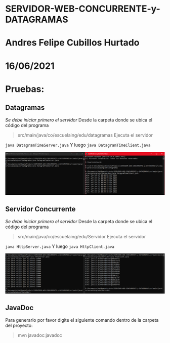 # SERVIDOR-WEB-CONCURRENTE-y-DATAGRAMAS
# Andres Felipe Cubillos Hurtado
# 16/06/2021
# Pruebas:
## Datagramas
*Se debe iniciar primero el servidor*
Desde la carpeta donde se ubica el código del programa
> src/main/java/co/escuelaing/edu/datagramas
Ejecuta el servidor 

`java DatagramTimeServer.java`
Y luego
`java DatagramTimeClient.java`

![alt text](https://raw.githubusercontent.com/andrewcubillos/SERVIDOR-WEB-CONCURRENTE-y-DATAGRAMAS/master/img/datagramprueba.png)

## Servidor Concurrente
*Se debe iniciar primero el servidor*
Desde la carpeta donde se ubica el código del programa
> src/main/java/co/escuelaing/edu/Servidor
Ejecuta el servidor 

`java HttpServer.java`
Y luego
`java HttpClient.java`

![alt text](https://raw.githubusercontent.com/andrewcubillos/SERVIDOR-WEB-CONCURRENTE-y-DATAGRAMAS/master/img/servidor%20prueba.png)


## JavaDoc
Para generarlo por favor digite el siguiente comando dentro de la carpeta del proyecto:
> mvn javadoc:javadoc

